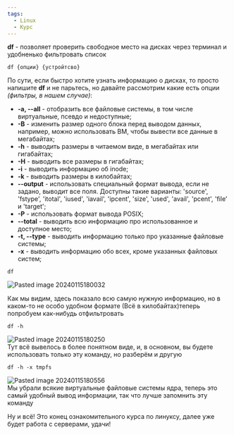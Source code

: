 ```yaml
---
tags:
  - Linux
  - Курс
---
```

**df** - позволяет проверить свободное место на дисках через терминал и удобненько фильтровать список
```
df {опции} {устройтсво}
```

По сути, если быстро хотите узнать информацию о дисках, то просто напишите **df** и не парьтесь, но давайте рассмотрим какие есть опции *(фильтры, в нашем случае)*:
- **-a, --all** - отобразить все файловые системы, в том числе виртуальные, псевдо и недоступные;
- **-B** - изменить размер одного блока перед выводом данных, например, можно использовать BM, чтобы вывести все данные в мегабайтах;
- **-h** - выводить размеры в читаемом виде, в мегабайтах или гигабайтах;
- **-H** - выводить все размеры в гигабайтах;
- **-i** - выводить информацию об inode;
- **-k** - выводить размеры в килобайтах;
- **--output** - использовать специальный формат вывода, если не задано, выводит все поля. Доступны такие варианты: 'source', 'fstype', 'itotal', 'iused', 'iavail', 'ipcent', 'size', 'used', 'avail', 'pcent', 'file' и 'target';
- **-P** - использовать формат вывода POSIX;
- **--total** - выводить всю информацию про использованное и доступное место;
- **-t, --type** - выводить информацию только про указанные файловые системы;
- **-x** - выводить информацию обо всех, кроме указанных файловых систем;

```
df
```  
![Pasted image 20240115180032](https://github.com/NyashMan/LinuxBaseCourse/assets/1348639/13b1f136-86c0-4a78-ac38-20724da3d83e)  

Как мы видим, здесь показало всю самую нужную информацию, но в каком-то не особо удобном формате (Всё в килобайтах)теперь попробуем как-нибудь отфильтровать

```
df -h
```  
![Pasted image 20240115180250](https://github.com/NyashMan/LinuxBaseCourse/assets/1348639/504871bd-1700-4739-ac59-78ba98284d21)  
Тут всё вывелось в более понятном виде, и, в основном, вы будете использовать только эту команду, но разберём и другую

```
df -h -x tmpfs
```  
![Pasted image 20240115180556](https://github.com/NyashMan/LinuxBaseCourse/assets/1348639/03449d5c-1f8a-4ecd-b194-bbbd541e1350)  
Мы убрали всякие виртуальные файловые системы ядра, теперь это самый удобный вывод информации, так что лучше запомнить эту команду

Ну и всё! Это конец ознакомительного курса по линуксу, далее уже будет работа с серверами, удачи!
